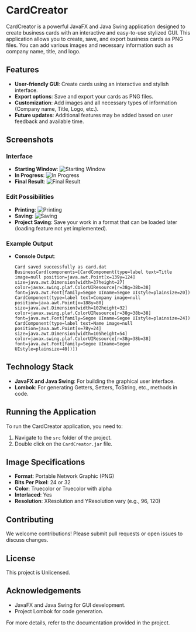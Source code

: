 # CardCreator

CardCreator is a powerful JavaFX and Java Swing application designed to create business cards with an interactive and easy-to-use stylized GUI. This application allows you to create, save, and export business cards as PNG files. You can add various images and necessary information such as company name, title, and logo.

## Features

- **User-friendly GUI**: Create cards using an interactive and stylish interface.
- **Export options**: Save and export your cards as PNG files.
- **Customization**: Add images and all necessary types of information (Company name, Title, Logo, etc.).
- **Future updates**: Additional features may be added based on user feedback and available time.

## Screenshots

### Interface
- **Starting Window**: 
  ![Starting Window](path_to_starting_window_image)
- **In Progress**: 
  ![In Progress](path_to_in_progress_image)
- **Final Result**: 
  ![Final Result](path_to_final_result_image)

### Edit Possibilities
- **Printing**: 
  ![Printing](path_to_printing_image)
- **Saving**: 
  ![Saving](path_to_saving_image)
- **Project Saving**: Save your work in a format that can be loaded later (loading feature not yet implemented).

### Example Output
- **Console Output**: 
  ```
  Card saved successfully as card.dat
  BusinessCard(components=[CardComponent(type=label text=Title image=null position=java.awt.Point[x=139y=124] size=java.awt.Dimension[width=37height=27] color=javax.swing.plaf.ColorUIResource[r=38g=38b=38] font=java.awt.Font[family=Segoe UIname=Segoe UIstyle=plainsize=20]) CardComponent(type=label text=Company image=null position=java.awt.Point[x=188y=80] size=java.awt.Dimension[width=102height=32] color=javax.swing.plaf.ColorUIResource[r=38g=38b=38] font=java.awt.Font[family=Segoe UIname=Segoe UIstyle=plainsize=24]) CardComponent(type=label text=Name image=null position=java.awt.Point[x=78y=24] size=java.awt.Dimension[width=105height=54] color=javax.swing.plaf.ColorUIResource[r=38g=38b=38] font=java.awt.Font[family=Segoe UIname=Segoe UIstyle=plainsize=40])])
  ```

## Technology Stack

- **JavaFX and Java Swing**: For building the graphical user interface.
- **Lombok**: For generating Getters, Setters, ToString, etc., methods in code.

## Running the Application

To run the CardCreator application, you need to:

1. Navigate to the `src` folder of the project.
2. Double click on the `CardCreator.jar` file.

## Image Specifications

- **Format**: Portable Network Graphic (PNG)
- **Bits Per Pixel**: 24 or 32
- **Color**: Truecolor or Truecolor with alpha
- **Interlaced**: Yes
- **Resolution**: XResolution and YResolution vary (e.g., 96, 120)

## Contributing

We welcome contributions! Please submit pull requests or open issues to discuss changes.

## License

This project is Unlicensed.

## Acknowledgements

- JavaFX and Java Swing for GUI development.
- Project Lombok for code generation.

For more details, refer to the documentation provided in the project.
